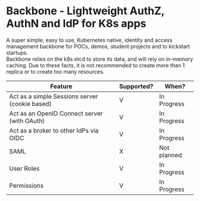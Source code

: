 # Backbone - Lightweight AuthZ, AuthN and IdP for K8s apps

A super simple, easy to use, Kubernetes native, identity and access management backbone for POCs, demos, student
projects and to kickstart startups.    
Backbone relies on the k8s etcd to store its data, and will rely on in-memory caching.
Due to these facts, it is not recommended to create more than 1 replica or to create too many resources.

| Feature                                        | Supported? | When?       |
|------------------------------------------------|------------|-------------|
| Act as a simple Sessions server (cookie based) | V          | In Progress |
| Act as an OpenID Connect server (with OAuth)   | V          | In Progress |
| Act as a broker to other IdPs via OIDC         | V          | In Progress |
| SAML                                           | X          | Not planned |
| User Roles                                     | V          | In Progress | 
| Permissions                                    | V          | In Progress |
